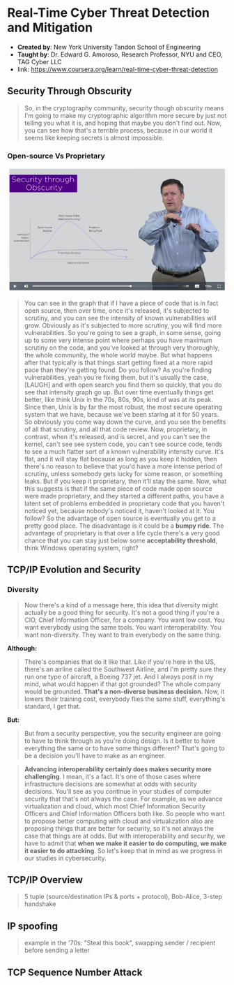 # Real-Time Cyber Threat Detection and Mitigation

 - **Created by**:  New York University Tandon School of Engineering
 - **Taught by**:  Dr. Edward G. Amoroso, Research Professor, NYU and CEO, TAG Cyber LLC
 - link: https://www.coursera.org/learn/real-time-cyber-threat-detection
 
## Security Through Obscurity

> So, in the cryptography community, security though obscurity means I'm going to make my cryptographic algorithm more secure by just not telling you what it is, and hoping that maybe you don't find out. Now, you can see how that's a terrible process, because in our world it seems like keeping secrets is almost impossible.

### Open-source Vs Proprietary

![open_source_vs_proprietary_lifecycle.png](imgs/open_source_vs_proprietary_lifecycle.png)

> You can see in the graph that if I have a piece of code that is in fact open source, then over time, once it's released, it's subjected to scrutiny, and you can see the intensity of known vulnerabilities will grow. Obviously as it's subjected to more scrutiny, you will find more vulnerabilities. So you're going to see a graph, in some sense, going up to some very intense point where perhaps you have maximum scrutiny on the code, and you've looked at through very thoroughly, the whole community, the whole world maybe. But what happens after that typically is that things start getting fixed at a more rapid pace than they're getting found. Do you follow? As you're finding vulnerabilities, yeah you're fixing them, but it's usually the case, [LAUGH] and with open search you find them so quickly, that you do see that intensity graph go up. But over time eventually things get better, like think Unix in the 70s, 80s, 90s, kind of was at its peak. Since then, Unix is by far the most robust, the most secure operating system that we have, because we've been staring at it for 50 years. So obviously you come way down the curve, and you see the benefits of all that scrutiny, and all that code review. Now, proprietary, in contrast, when it's released, and is secret, and you can't see the kernel, can't see see system code, you can't see source code, tends to see a much flatter sort of a known vulnerability intensity curve. It's flat, and it will stay flat because as long as you keep it hidden, then there's no reason to believe that you'd have a more intense period of scrutiny, unless somebody gets lucky for some reason, or something leaks. But if you keep it proprietary, then it'll stay the same. Now, what this suggests is that if the same piece of code made open source were made proprietary, and they started a different paths, you have a latent set of problems embedded in proprietary code that you haven't noticed yet, because nobody's noticed it, haven't looked at it. You follow? So the advantage of open source is eventually you get to a pretty good place. The disadvantage is it could be a **bumpy ride**. The advantage of proprietary is that over a life cycle there's a very good chance that you can stay just below some **acceptability threshold**, think Windows operating system, right?


## TCP/IP Evolution and Security

### Diversity

> Now there's a kind of a message here, this idea that diversity might actually be a good thing for security. It's not a good thing if you're a CIO, Chief Information Officer, for a company. You want low cost. You want everybody using the same tools. You want interoperability. You want non-diversity. They want to train everybody on the same thing.

**Although:**

>There's companies that do it like that. Like if you're here in the US, there's an airline called the Southwest Airline, and I'm pretty sure they run one type of aircraft, a Boeing 737 jet. And I always posit in my mind, what would happen if that got grounded? The whole company would be grounded. **That's a non-diverse business decision.** Now, it lowers their training cost, everybody flies the same stuff, everything's standard, I get that.

**But:**

> But from a security perspective, you the security engineer are going to have to think through as you're doing design. Is it better to have everything the same or to have some things different? That's going to be a decision you'll have to make as an engineer.

> **Advancing interoperability certainly does makes security more challenging**. I mean, it's a fact. It's one of those cases where infrastructure decisions are somewhat at odds with security decisions. You'll see as you continue in your studies of computer security that that's not always the case. For example, as we advance virtualization and cloud, which most Chief Information Security Officers and Chief Information Officers both like. So people who want to propose better computing with cloud and virtualization also are proposing things that are better for security, so it's not always the case that things are at odds. But with interoperability and security, we have to admit that **when we make it easier to do computing, we make it easier to do attacking**. So let's keep that in mind as we progress in our studies in cybersecurity.

## TCP/IP Overview

> 5 tuple (source/destination IPs & ports + protocol), Bob-Alice, 3-step handshake

## IP spoofing

> example in the '70s: "Steal this book",  swapping sender / recipient before sending a letter

## TCP Sequence Number Attack

